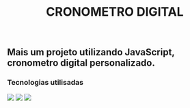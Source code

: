 <h1 align="center">CRONOMETRO DIGITAL</h1> 
<br>
<h2>Mais um projeto utilizando JavaScript, cronometro digital personalizado.</h2>

<h3>Tecnologias utilisadas</h3>
<img src="https://img.shields.io/badge/JavaScript-F7DF1E?style=for-the-badge&logo=javascript&logoColor=black" />
<img src="https://img.shields.io/badge/HTML-239120?style=for-the-badge&logo=html5&logoColor=white" />
<img src="https://img.shields.io/badge/CSS-239120?&style=for-the-badge&logo=css3&logoColor=white" />
<img src="" />
